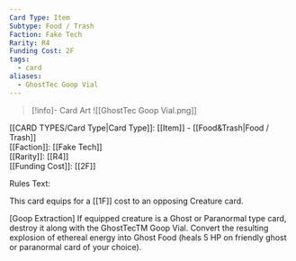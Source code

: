 ```yaml
---
Card Type: Item
Subtype: Food / Trash
Faction: Fake Tech
Rarity: R4
Funding Cost: 2F
tags:
  - card
aliases:
  - GhostTec Goop Vial
---
```

> [!info]- Card Art
> ![[GhostTec Goop Vial.png]]

[[CARD TYPES/Card Type|Card Type]]: [[Item]] - [[Food&Trash|Food / Trash]]  
[[Faction]]: [[Fake Tech]]  
[[Rarity]]: [[R4]]  
[[Funding Cost]]: [[2F]]  

Rules Text:  

This card equips for a [[1F]] cost to an opposing Creature card.  

[Goop Extraction] If equipped creature is a Ghost or Paranormal type card,  destroy it along with the GhostTecTM Goop Vial. 
Convert the resulting explosion of ethereal energy into Ghost Food (heals 5 HP on friendly ghost or paranormal card of your choice).  